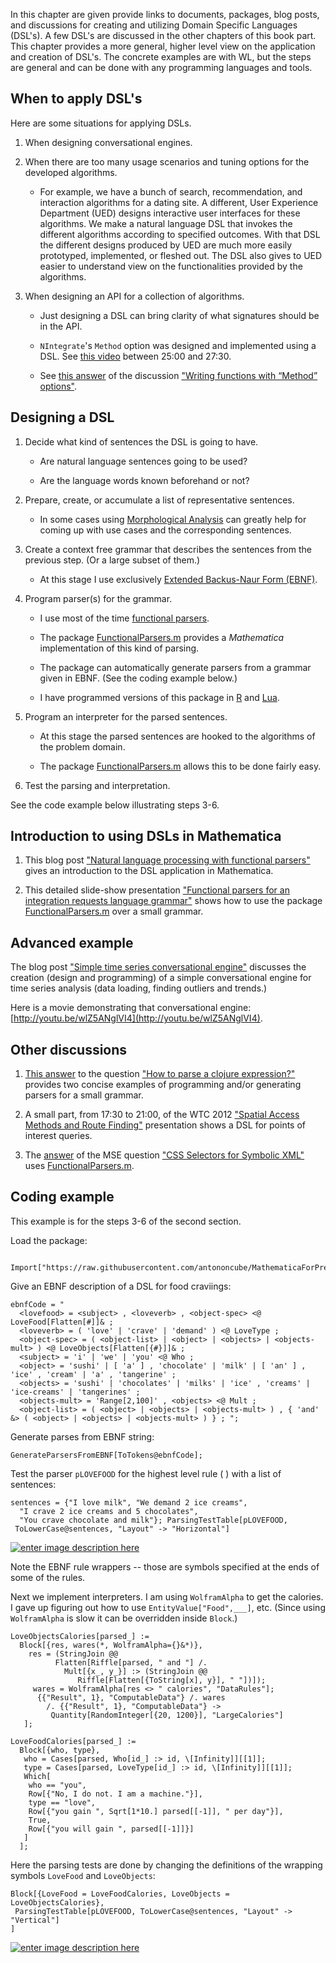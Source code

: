 
In this chapter are given provide links to documents, packages, blog posts, and discussions for creating and utilizing Domain Specific Languages (DSL's). 
A few DSL's are discussed in the other chapters of this book part. 
This chapter provides a more general, higher level view on the application and creation of DSL's. 
The concrete examples are with WL, but the steps are general and can be done with any programming languages and tools.

## When to apply DSL's

Here are some situations for applying DSLs.

1. When designing conversational engines.

2. When there are too many usage scenarios and tuning options for the developed algorithms.

   * For example, we have a bunch of search, recommendation, and interaction algorithms for a dating site. 
   A different, User Experience Department (UED) designs interactive user interfaces for these algorithms. 
   We make a natural language DSL that invokes the different algorithms according to specified outcomes. 
   With that DSL the different designs produced by UED are much more easily prototyped, implemented, or fleshed out. 
   The DSL also gives to UED easier to understand view on the functionalities provided by the algorithms.

3. When designing an API for a collection of algorithms.

   * Just designing a DSL can bring clarity of what signatures should be in the API.

   * `NIntegrate`'s `Method` option was designed and implemented using a DSL. See [this video](http://www.wolfram.com/broadcast/video.php?c=400&v=1470) between 25:00 and 27:30.

   * See [this answer](http://mathematica.stackexchange.com/a/111919/34008) of the discussion ["Writing functions with “Method” options"](http://mathematica.stackexchange.com/questions/111666/writing-functions-with-method-options).

## Designing a DSL

1. Decide what kind of sentences the DSL is going to have.

   * Are natural language sentences going to be used? 

   * Are the language words known beforehand or not?
	

2. Prepare, create, or accumulate a list of representative sentences.

   * In some cases using [Morphological Analysis](https://en.wikipedia.org/wiki/Morphological_analysis_(problem-solving)) can greatly help for coming up with use cases and the corresponding sentences.   	


3. Create a context free grammar that describes the sentences from the previous step. (Or a large subset of them.)

   * At this stage I use exclusively [Extended Backus-Naur Form (EBNF)](https://en.wikipedia.org/wiki/Extended_Backus–Naur_Form).


4. Program parser(s) for the grammar.

   * I use most of the time [functional parsers](https://en.wikipedia.org/wiki/Parser_combinator).

   * The package [FunctionalParsers.m](https://github.com/antononcube/MathematicaForPrediction/blob/master/FunctionalParsers.m) provides a *Mathematica* implementation of this kind of parsing.

   * The package can automatically generate parsers from a grammar given in EBNF. (See the coding example below.)

   * I have programmed versions of this package in [R](https://github.com/antononcube/MathematicaForPrediction/blob/master/R/FunctionalParsers/FunctionalParsers.R) and [Lua](https://github.com/antononcube/MathematicaForPrediction/tree/master/Lua/FunctionalParsers).

5. Program an interpreter for the parsed sentences. 

   * At this stage the parsed sentences are hooked to the algorithms of the problem domain.

   * The package [FunctionalParsers.m](https://github.com/antononcube/MathematicaForPrediction/blob/master/FunctionalParsers.m) allows this to be done fairly easy.


6. Test the parsing and interpretation.

See the code example below illustrating steps 3-6.


## Introduction to using DSLs in Mathematica

1. This blog post ["Natural language processing with functional parsers"](https://mathematicaforprediction.wordpress.com/2014/02/13/natural-language-processing-with-functional-parsers/) gives an introduction to the DSL application in Mathematica.

2. This detailed slide-show presentation ["Functional parsers for an integration requests language grammar"](https://github.com/antononcube/MathematicaForPrediction/blob/master/Documentation/Functional%20parsers%20for%20an%20integration%20requests%20language%20grammar.pdf) shows how to use the package [FunctionalParsers.m](https://github.com/antononcube/MathematicaForPrediction/blob/master/FunctionalParsers.m) over a small grammar.


## Advanced example

The blog post ["Simple time series conversational engine"](https://mathematicaforprediction.wordpress.com/2014/11/29/simple-time-series-conversational-engine/) discusses the creation (design and programming) of a simple conversational engine for time series analysis (data loading, finding outliers and trends.)

Here is a movie demonstrating that conversational engine: [http://youtu.be/wlZ5ANglVI4](http://youtu.be/wlZ5ANglVI4).


## Other discussions

1. [This answer](http://mathematica.stackexchange.com/questions/111296/how-to-parse-a-clojure-expression/111321#111321) to the question ["How to parse a clojure expression?"](http://mathematica.stackexchange.com/questions/111296/how-to-parse-a-clojure-expression/) provides two concise examples of programming and/or generating parsers for a small grammar.

2. A small part, from 17:30 to 21:00, of the WTC 2012 ["Spatial Access Methods and Route Finding"](http://www.wolfram.com/broadcast/video.php?sx=Spatial%20Access%20Methods%20and%20Route%20Finding&v=35) presentation shows a DSL for points of interest queries.

3. The [answer](http://mathematica.stackexchange.com/questions/49052/css-selectors-for-symbolic-xml/49053#49053) of the MSE question ["CSS Selectors for Symbolic XML"](http://mathematica.stackexchange.com/questions/49052/css-selectors-for-symbolic-xml) uses [FunctionalParsers.m](https://github.com/antononcube/MathematicaForPrediction/blob/master/FunctionalParsers.m).


## Coding example

This example is for the steps 3-6 of the second section.

Load the package:

     Import["https://raw.githubusercontent.com/antononcube/MathematicaForPrediction/master/FunctionalParsers.m"]

Give an EBNF description of a DSL for food craviings:

    ebnfCode = "
      <lovefood> = <subject> , <loveverb> , <object-spec> <@ LoveFood[Flatten[#]]& ;
      <loveverb> = ( 'love' | 'crave' | 'demand' ) <@ LoveType ;
      <object-spec> = ( <object-list> | <object> | <objects> | <objects-mult> ) <@ LoveObjects[Flatten[{#}]]& ;
      <subject> = 'i' | 'we' | 'you' <@ Who ; 
      <object> = 'sushi' | [ 'a' ] , 'chocolate' | 'milk' | [ 'an' ] , 'ice' , 'cream' | 'a' , 'tangerine' ;
      <objects> = 'sushi' | 'chocolates' | 'milks' | 'ice' , 'creams' | 'ice-creams' | 'tangerines' ; 
      <objects-mult> = 'Range[2,100]' , <objects> <@ Mult ;
      <object-list> = ( <object> | <objects> | <objects-mult> ) , { 'and' &> ( <object> | <objects> | <objects-mult> ) } ; ";

Generate parses from EBNF string:

    GenerateParsersFromEBNF[ToTokens@ebnfCode];

Test the parser `pLOVEFOOD` for the highest level rule ( <lovefood> ) with a list of sentences:

    sentences = {"I love milk", "We demand 2 ice creams", 
      "I crave 2 ice creams and 5 chocolates", 
      "You crave chocolate and milk"}; ParsingTestTable[pLOVEFOOD, 
     ToLowerCase@sentences, "Layout" -> "Horizontal"]

[![enter image description here][1]][1]

Note the EBNF rule wrappers -- those are symbols specified at the ends of some of the rules. 

Next we implement interpreters. I am using `WolframAlpha` to get the calories. I gave up figuring out how to use `EntityValue["Food",___]`, etc. (Since using `WolframAlpha` is slow it can be overridden inside `Block`.)


    LoveObjectsCalories[parsed_] :=
      Block[{res, wares(*, WolframAlpha={}&*)},
        res = (StringJoin @@ 
              Flatten[Riffle[parsed, " and "] /. 
                Mult[{x_, y_}] :> (StringJoin @@ 
                   Riffle[Flatten[{ToString[x], y}], " "])]);
         wares = WolframAlpha[res <> " calories", "DataRules"];
          {{"Result", 1}, "ComputableData"} /. wares 
            /. {{"Result", 1}, "ComputableData"} -> 
             Quantity[RandomInteger[{20, 1200}], "LargeCalories"]
       ];

    LoveFoodCalories[parsed_] :=
      Block[{who, type},
       who = Cases[parsed, Who[id_] :> id, \[Infinity]][[1]];
       type = Cases[parsed, LoveType[id_] :> id, \[Infinity]][[1]];
       Which[
        who == "you",
        Row[{"No, I do not. I am a machine."}],
        type == "love",
        Row[{"you gain ", Sqrt[1*10.] parsed[[-1]], " per day"}],
        True,
        Row[{"you will gain ", parsed[[-1]]}]
       ]
      ];

Here the parsing tests are done by changing the definitions of the wrapping symbols `LoveFood` and `LoveObjects`:

    Block[{LoveFood = LoveFoodCalories, LoveObjects = LoveObjectsCalories},
     ParsingTestTable[pLOVEFOOD, ToLowerCase@sentences, "Layout" -> "Vertical"]
    ]

[![enter image description here][2]][2]


  [1]: http://i.stack.imgur.com/hreAy.png
  [2]: http://i.stack.imgur.com/xTmas.png

